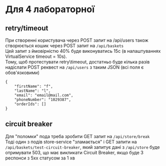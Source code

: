 ﻿# Для 4 лабораторної

## retry/timeout

При створенні користувача через POST запит на /api/users також створюється кошик через POST запит на ```/api/baskets``` <br />
Цей запит з ймовірністю 40% буде виконуватись 15с (в налаштуваннях VirtualService timeout = 10s). <br />
Тому, щоб протестувати retry\timeout, достатньо буде кілька разів надіслати POST реквест на ```/api/users``` з таким JSON (всі поля є обов'язковими) 
```
{
    "firstName": "f",
    "lastName": "l",
    "email": "email@mail.com",
    "phoneNumber": "1029387",
    "orderIds": []
}
```

## circuit breaker

Для "поломки" пода треба зробити GET запит на ```/api/store/break```<br />
Тоді один з подів store-service "зламається" і GET запити на ```/api/baskets/test-circuit-breaker```, який запитує дані з  ```/api/store``` буде отримувати 503, що має викликати Circuit Breaker, якщо буде 3 респонси з 5xx статусом за 1 хв